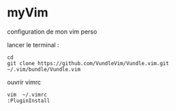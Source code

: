 # myVim
configuration de mon vim perso

lancer le terminal :
```
cd 
git clone https://github.com/VundleVim/Vundle.vim.git ~/.vim/bundle/Vundle.vim
```

ouvrir vimrc
```
vim  ~/.vimrc
:PluginInstall
```

